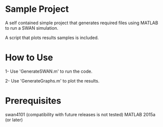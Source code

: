 # Sample Project
A self contained simple project that generates required files using MATLAB to run a SWAN simulation.

A script that plots results samples is included.

# How to Use

1- Use 'GenerateSWAN.m' to run the code.

2- Use 'GenerateGraphs.m' to plot the results.

# Prerequisites

swan4101 (compatibility with future releases is not tested)
MATLAB 2015a (or later)

